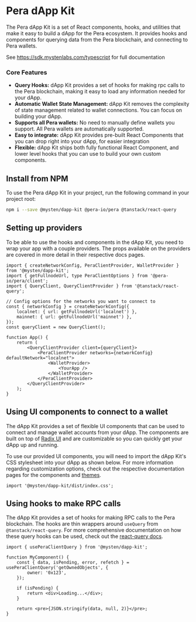 # Pera dApp Kit

The Pera dApp Kit is a set of React components, hooks, and utilities that make it easy to build a
dApp for the Pera ecosystem. It provides hooks and components for querying data from the Pera
blockchain, and connecting to Pera wallets.

See https://sdk.mystenlabs.com/typescript for full documentation

### Core Features

- **Query Hooks:** dApp Kit provides a set of hooks for making rpc calls to the Pera blockchain,
  making it easy to load any information needed for your dApp.
- **Automatic Wallet State Management:** dApp Kit removes the complexity of state management related
  to wallet connections. You can focus on building your dApp.
- **Supports all Pera wallets:** No need to manually define wallets you support. All Pera wallets are
  automatically supported.
- **Easy to integrate:** dApp Kit provides pre-built React Components that you can drop right into
  your dApp, for easier integration
- **Flexible:** dApp Kit ships both fully functional React Component, and lower level hooks that you
  can use to build your own custom components.

## Install from NPM

To use the Pera dApp Kit in your project, run the following command in your project root:

```sh npm2yarn
npm i --save @mysten/dapp-kit @pera-io/pera @tanstack/react-query
```

## Setting up providers

To be able to use the hooks and components in the dApp Kit, you need to wrap your app with a couple
providers. The props available on the providers are covered in more detail in their respective docs
pages.

```tsx
import { createNetworkConfig, PeraClientProvider, WalletProvider } from '@mysten/dapp-kit';
import { getFullnodeUrl, type PeraClientOptions } from '@pera-io/pera/client';
import { QueryClient, QueryClientProvider } from '@tanstack/react-query';

// Config options for the networks you want to connect to
const { networkConfig } = createNetworkConfig({
	localnet: { url: getFullnodeUrl('localnet') },
	mainnet: { url: getFullnodeUrl('mainnet') },
});
const queryClient = new QueryClient();

function App() {
	return (
		<QueryClientProvider client={queryClient}>
			<PeraClientProvider networks={networkConfig} defaultNetwork="localnet">
				<WalletProvider>
					<YourApp />
				</WalletProvider>
			</PeraClientProvider>
		</QueryClientProvider>
	);
}
```

## Using UI components to connect to a wallet

The dApp Kit provides a set of flexible UI components that can be used to connect and manage wallet
accounts from your dApp. The components are built on top of
[Radix UI](https://www.radix-ui.com/primitives) and are customizable so you can quickly get your
dApp up and running.

To use our provided UI components, you will need to import the dApp Kit's CSS stylesheet into your
dApp as shown below. For more information regarding customization options, check out the respective
documentation pages for the components and [themes](https://sdk.mystenlabs.com/dapp-kit/themes).

```tsx
import '@mysten/dapp-kit/dist/index.css';
```

## Using hooks to make RPC calls

The dApp Kit provides a set of hooks for making RPC calls to the Pera blockchain. The hooks are thin
wrappers around `useQuery` from `@tanstack/react-query`. For more comprehensive documentation on how
these query hooks can be used, check out the
[react-query docs](https://tanstack.com/query/latest/docs/react/overview).

```tsx
import { usePeraClientQuery } from '@mysten/dapp-kit';

function MyComponent() {
	const { data, isPending, error, refetch } = usePeraClientQuery('getOwnedObjects', {
		owner: '0x123',
	});

	if (isPending) {
		return <div>Loading...</div>;
	}

	return <pre>{JSON.stringify(data, null, 2)}</pre>;
}
```
